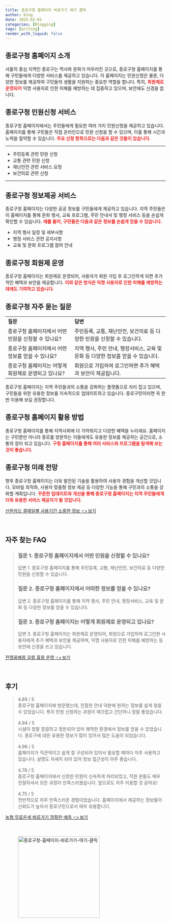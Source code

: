 ```yaml
---
title: 종로구청 홈페이지 바로가기 여기 클릭
author: bing
date: 2025-02-01
categories: [Blogging]
tags: [writing]
render_with_liquid: false
---
```



<h2 id='종로구청_홈페이지_소개'>종로구청 홈페이지 소개</h2>

<p>서울의 중심 지역인 종로구는 역사와 문화가 어우러진 곳으로, 종로구청 홈페이지를 통해 구민들에게 다양한 서비스를 제공하고 있습니다. 이 홈페이지는 민원신청은 물론, 다양한 정보를 제공하여 구민들의 생활을 지원하는 중요한 역할을 합니다. 특히, <b><span style="color: #ee2323;">회원제로 운영되어</span></b> 익명 사용자로 인한 피해를 예방하는 데 집중하고 있으며, 보안에도 신경을 씁니다.</p>

<h2 id='종로구청_민원신청_서비스'>종로구청 민원신청 서비스</h2>

<p>종로구청 홈페이지에서는 주민들에게 필요한 여러 가지 민원신청을 제공하고 있습니다. 홈페이지를 통해 구민들은 직접 온라인으로 민원 신청을 할 수 있으며, 이를 통해 시간과 노력을 절약할 수 있습니다. <b><span style="color: #ee2323;">주요 신청 항목으로는 다음과 같은 것들이 있습니다.</span></b></p>

<hr />

<ul>
    <li>주민등록 관련 민원 신청</li>
    <li>교통 관련 민원 신청</li>
    <li>재난안전 관련 서비스 요청</li>
    <li>보건의료 관련 신청</li>
</ul>

<hr />

<h2 id='종로구청_정보제공_서비스'>종로구청 정보제공 서비스</h2>

<p>종로구청 홈페이지는 다양한 공공 정보를 구민들에게 제공하고 있습니다. 지역 주민들은 이 홈페이지를 통해 문화 행사, 교육 프로그램, 주민 안내서 및 행정 서비스 등을 손쉽게 확인할 수 있습니다. <b><span style="color: #ee2323;">예를 들어, 구민들은 다음과 같은 정보를 손쉽게 얻을 수 있습니다.</span></b></p>

<ul>
    <li>지역 행사 일정 및 세부사항</li>
    <li>행정 서비스 관련 공지사항</li>
    <li>교육 및 문화 프로그램 참여 안내</li>
</ul>

<h2 id='종로구청_회원제_운영'>종로구청 회원제 운영</h2>

<p>종로구청 홈페이지는 회원제로 운영되어, 사용자가 회원 가입 후 로그인하게 되면 추가적인 혜택과 보안을 제공합니다. <b><span style="color: #ee2323;">이와 같은 방식은 익명 사용자로 인한 피해를 예방하는 데에도 기여하고 있습니다.</span></b></p>

<h2 id='종로구청_자주_묻는_질문'>종로구청 자주 묻는 질문</h2>

<table>
    <tr>
        <td><b>질문</b></td>
        <td><b>답변</b></td>
    </tr>
    <tr>
        <td>종로구청 홈페이지에서 어떤 민원을 신청할 수 있나요?</td>
        <td>주민등록, 교통, 재난안전, 보건의료 등 다양한 민원을 신청할 수 있습니다.</td>
    </tr>
    <tr>
        <td>종로구청 홈페이지에서 어떤 정보를 얻을 수 있나요?</td>
        <td>지역 행사, 주민 안내, 행정서비스, 교육 및 문화 등 다양한 정보를 얻을 수 있습니다.</td>
    </tr>
    <tr>
        <td>종로구청 홈페이지는 어떻게 회원제로 운영되고 있나요?</td>
        <td>회원으로 가입하여 로그인하면 추가 혜택과 보안이 제공됩니다.</td>
    </tr>
</table>

<p>종로구청 홈페이지는 지역 주민들과의 소통을 강화하는 플랫폼으로 자리 잡고 있으며, 구민들을 위한 유용한 정보를 지속적으로 업데이트하고 있습니다. 종로구민이라면 꼭 한 번 이용해 보길 권장합니다.</p>

<h2 id='종로구청_홈페이지_활용'>종로구청 홈페이지 활용 방법</h2>

<p>종로구청 홈페이지를 통해 지역사회에 더 가까워지고 다양한 혜택을 누리세요. 홈페이지는 구민뿐만 아니라 종로를 방문하는 이들에게도 유용한 정보를 제공하는 공간으로, 소통의 장이 되고 있습니다. <b><span style="color: #ee2323;">구청 홈페이지를 통해 여러 서비스와 프로그램을 탐색해 보는 것이 좋습니다.</span></b></p>

<h2 id='종로구청_미래_전망'>종로구청 미래 전망</h2>

<p>향후 종로구청 홈페이지는 더욱 발전된 기술을 활용하여 사용자 경험을 개선할 것입니다. 모바일 최적화, 사용자 맞춤형 정보 제공 등 다양한 기능을 통해 구민과의 소통을 강화할 계획입니다. <b><span style="color: #ee2323;">꾸준한 업데이트와 개선을 통해 종로구청 홈페이지는 지역 주민들에게 더욱 유용한 서비스 제공자가 될 것입니다.</span></b></p>


<p><a class="click-button" title="신한카드 결제일별 사용기간 소중한 정보" href="https://24nara.github.io/posts/%EC%8B%A0%ED%95%9C%EC%B9%B4%EB%93%9C-%EA%B2%B0%EC%A0%9C%EC%9D%BC%EB%B3%84-%EC%82%AC%EC%9A%A9%EA%B8%B0%EA%B0%84-%EC%86%8C%EC%A4%91%ED%95%9C-%EC%A0%95%EB%B3%B4/" rel="dofollow">신한카드 결제일별 사용기간 소중한 정보 👈 보기</a></p><br>
<h2 id='자주_찾는_FAQ'>자주 찾는 FAQ</h2>
<div itemscope="" itemtype="https://schema.org/FAQPage"> 
<blockquote> 
<div itemscope="" itemprop="mainEntity" itemtype="https://schema.org/Question"> 
<h3 itemprop="name">질문 1. 종로구청 홈페이지에서 어떤 민원을 신청할 수 있나요?</h3> 
<div itemscope="" itemprop="acceptedAnswer" itemtype="https://schema.org/Answer"> 
<span itemprop="text"> 
<p>답변 1. 종로구청 홈페이지를 통해 주민등록, 교통, 재난안전, 보건의료 등 다양한 민원을 신청할 수 있습니다.</p> 
</span> 
</div> 
</div> 

<div itemscope="" itemprop="mainEntity" itemtype="https://schema.org/Question"> 
<h3 itemprop="name">질문 2. 종로구청 홈페이지에서 어떠한 정보를 얻을 수 있나요?</h3> 
<div itemscope="" itemprop="acceptedAnswer" itemtype="https://schema.org/Answer"> 
<span itemprop="text"> 
<p>답변 2. 종로구청 홈페이지를 통해 지역 행사, 주민 안내, 행정서비스, 교육 및 문화 등 다양한 정보를 얻을 수 있습니다.</p> 
</span> 
</div> 
</div> 

<div itemscope="" itemprop="mainEntity" itemtype="https://schema.org/Question"> 
<h3 itemprop="name">질문 3. 종로구청 홈페이지는 어떻게 회원제로 운영되고 있나요?</h3> 
<div itemscope="" itemprop="acceptedAnswer" itemtype="https://schema.org/Answer"> 
<span itemprop="text"> 
<p>답변 3. 종로구청 홈페이지는 회원제로 운영되어, 회원으로 가입하여 로그인한 사용자에게 추가 혜택과 보안을 제공하며, 익명 사용자로 인한 피해를 예방하는 등 보안에 신경을 쓰고 있습니다.</p> 
</span> 
</div> 
</div> 
</blockquote> 
</div>
<p><a class="click-button" title="전쟁꿈해몽 길몽 흉몽 운명" href="https://24nara.github.io/posts/%EC%A0%84%EC%9F%81%EA%BF%88%ED%95%B4%EB%AA%BD-%EA%B8%B8%EB%AA%BD-%ED%9D%89%EB%AA%BD-%EC%9A%B4%EB%AA%85/" rel="dofollow">전쟁꿈해몽 길몽 흉몽 운명 👈 보기</a></p><br>
<h2 id='후기'>후기</h2>
<div itemscope itemtype="https://schema.org/Product">
  <blockquote>
  <div itemprop="review" itemscope itemtype="https://schema.org/Review">
      <div itemprop="reviewRating" itemscope itemtype="https://schema.org/Rating"> <span itemprop="ratingValue">4.89</span> / <span itemprop="bestRating">5</span> </div>
      <span itemprop="reviewBody">종로구청 홈페이지에 방문했는데, 친절한 안내 덕분에 원하는 정보를 쉽게 찾을 수 있었습니다. 특히 민원 신청하는 과정이 매끄럽고 간단하니 정말 좋았습니다.</span>
  </div>
  <br>
  <div itemprop="review" itemscope itemtype="https://schema.org/Review">
      <div itemprop="reviewRating" itemscope itemtype="https://schema.org/Rating"> <span itemprop="ratingValue">4.94</span> / <span itemprop="bestRating">5</span> </div>
      <span itemprop="reviewBody">시설이 정말 깔끔하고 정돈되어 있어 쾌적한 환경에서 정보를 얻을 수 있었습니다. 종로구에 대한 유용한 정보가 많이 있어서 많은 도움이 되었습니다.</span>
  </div>
  <br>
  <div itemprop="review" itemscope itemtype="https://schema.org/Review">
      <div itemprop="reviewRating" itemscope itemtype="https://schema.org/Rating"> <span itemprop="ratingValue">4.96</span> / <span itemprop="bestRating">5</span> </div>
      <span itemprop="reviewBody">홈페이지가 직관적이고 쉽게 잘 구성되어 있어서 필요할 때마다 자주 사용하고 있습니다. 설명도 자세히 되어 있어 정보 접근성이 아주 좋습니다.</span>
  </div>
  <br>
  <div itemprop="review" itemscope itemtype="https://schema.org/Review">
      <div itemprop="reviewRating" itemscope itemtype="https://schema.org/Rating"> <span itemprop="ratingValue">4.78</span> / <span itemprop="bestRating">5</span> </div>
      <span itemprop="reviewBody">종로구청 홈페이지에서 신청한 민원이 신속하게 처리되었고, 직원 분들도 매우 친절하셔서 모든 과정이 만족스러웠습니다. 앞으로도 자주 이용할 것 같아요!</span>
  </div>
  <br>
  <div itemprop="review" itemscope itemtype="https://schema.org/Review">
      <div itemprop="reviewRating" itemscope itemtype="https://schema.org/Rating"> <span itemprop="ratingValue">4.75</span> / <span itemprop="bestRating">5</span> </div>
      <span itemprop="reviewBody">전반적으로 아주 만족스러운 경험이었습니다. 홈페이지에서 제공하는 정보들이 신뢰도가 높아서 종로구민으로서 매우 유용합니다.</span>
  </div>
  </blockquote>
</div>
<p><a class="click-button" title="농협 무료운세 바로가기 정확한 예측" href="https://24nara.github.io/posts/%EB%86%8D%ED%98%91-%EB%AC%B4%EB%A3%8C%EC%9A%B4%EC%84%B8-%EB%B0%94%EB%A1%9C%EA%B0%80%EA%B8%B0-%EC%A0%95%ED%99%95%ED%95%9C-%EC%98%88%EC%B8%A1/" rel="dofollow">농협 무료운세 바로가기 정확한 예측 👈 보기</a></p><br>
<figure class="image"><img src="https://24nara.github.io/assets/img/thumbnail/종로구청-홈페이지-바로가기-여기-클릭.webp" alt="종로구청-홈페이지-바로가기-여기-클릭" width="256" height="256"></figure>